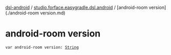 [dsl-android](../index.md) / [studio.forface.easygradle.dsl.android](index.md) / [android-room version](./android-room version.md)

# android-room version

`var android-room version: `[`String`](https://kotlinlang.org/api/latest/jvm/stdlib/kotlin/-string/index.html)